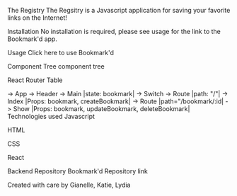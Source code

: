The Registry
The Regsitry is a Javascript application for saving your favorite links on the Internet!

Installation
No installation is required, please see usage for the link to the Bookmark'd app.

Usage
Click here to use Bookmark'd

Component Tree
component tree

React Router Table

-> App
  -> Header
  -> Main |state: bookmark|
    -> Switch
      -> Route |path: "/"|
        -> Index |Props: bookmark, createBookmark|
      -> Route |path="/bookmark/:id|
        -> Show |Props: bookmark, updateBookmark, deleteBookmark|
Technologies used
Javascript

HTML

CSS

React

Backend Repository
Bookmark'd Repository link

Created with care by Gianelle, Katie, Lydia